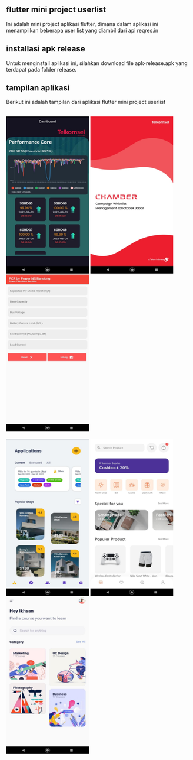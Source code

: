 ## flutter mini project userlist
Ini adalah mini project aplikasi flutter, dimana dalam aplikasi ini menampilkan beberapa user list yang diambil dari api reqres.in

## installasi apk release
Untuk menginstall aplikasi ini, silahkan download file apk-release.apk yang terdapat pada folder release.

## tampilan aplikasi
Berikut ini adalah tampilan dari aplikasi flutter mini project userlist
<br>
<br>
<div>
  <img alt="img" src="https://github.com/DerryIkhsan/DerryIkhsan/blob/main/performance.jpeg" width="225" height="425">
  <img alt="img" src="https://github.com/DerryIkhsan/DerryIkhsan/blob/main/chamber.jpeg" width="225" height="425">
  <img alt="img" src="https://github.com/DerryIkhsan/DerryIkhsan/blob/main/pcr.jpeg" width="225" height="425">
</div>
<br>
<div>
  <img alt="img" src="https://github.com/DerryIkhsan/DerryIkhsan/blob/main/booking_app.jpeg" width="225" height="425">
  <img alt="img" src="https://github.com/DerryIkhsan/DerryIkhsan/blob/main/commerce_app.jpeg" width="225" height="425">
  <img alt="img" src="https://github.com/DerryIkhsan/DerryIkhsan/blob/main/course_app.jpeg" width="225" height="425">
</div>
